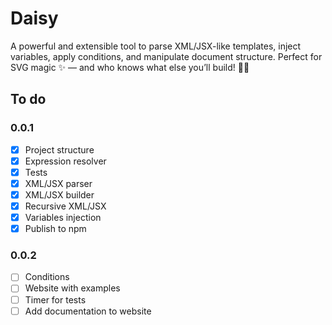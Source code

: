 # Daisy

A powerful and extensible tool to parse XML/JSX-like templates, inject variables, apply conditions, and manipulate document structure. Perfect for SVG magic ✨ — and who knows what else you’ll build! 🔌🧩

## To do

### 0.0.1
- [X] Project structure
- [X] Expression resolver
- [X] Tests
- [X] XML/JSX parser
- [X] XML/JSX builder
- [X] Recursive XML/JSX
- [X] Variables injection
- [X] Publish to npm

### 0.0.2
- [ ] Conditions
- [ ] Website with examples
- [ ] Timer for tests
- [ ] Add documentation to website